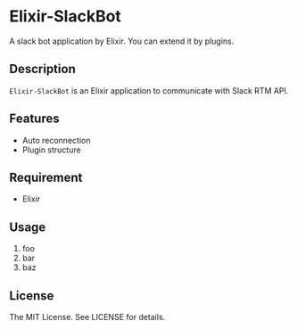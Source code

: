 Elixir-SlackBot
========

A slack bot application by Elixir. You can extend it by plugins.

## Description

`Elixir-SlackBot` is an Elixir application to communicate with Slack RTM API.

## Features

- Auto reconnection
- Plugin structure

## Requirement

- Elixir

## Usage

1. foo
1. bar
1. baz

## License
The MIT License. See LICENSE for details.
